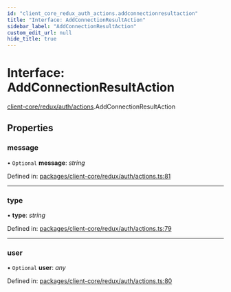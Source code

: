 ```yaml
---
id: "client_core_redux_auth_actions.addconnectionresultaction"
title: "Interface: AddConnectionResultAction"
sidebar_label: "AddConnectionResultAction"
custom_edit_url: null
hide_title: true
---
```


# Interface: AddConnectionResultAction

[client-core/redux/auth/actions](../modules/client_core_redux_auth_actions.md).AddConnectionResultAction

## Properties

### message

• `Optional` **message**: *string*

Defined in: [packages/client-core/redux/auth/actions.ts:81](https://github.com/xr3ngine/xr3ngine/blob/9d253dc38/packages/client-core/redux/auth/actions.ts#L81)

___

### type

• **type**: *string*

Defined in: [packages/client-core/redux/auth/actions.ts:79](https://github.com/xr3ngine/xr3ngine/blob/9d253dc38/packages/client-core/redux/auth/actions.ts#L79)

___

### user

• `Optional` **user**: *any*

Defined in: [packages/client-core/redux/auth/actions.ts:80](https://github.com/xr3ngine/xr3ngine/blob/9d253dc38/packages/client-core/redux/auth/actions.ts#L80)
